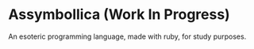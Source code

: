 # Assymbollica (Work In Progress)
An esoteric programming language, made with ruby, for study purposes.
